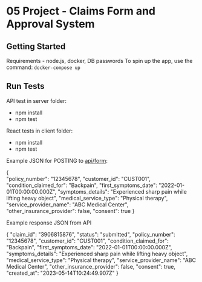 # 05 Project - Claims Form and Approval System

## Getting Started

Requirements - node.js, docker, DB passwords
To spin up the app, use the command: `docker-compose up`

## Run Tests
API test in server folder:
- npm install
- npm test

React tests in client folder:
- npm install
- npm test

Example JSON for POSTING to [api/form](http://localhost:5001/api/form):

{		
	"policy_number": "12345678",
	"customer_id": "CUST001",
	"condition_claimed_for": "Backpain",
	"first_symptoms_date": "2022-01-01T00:00:00.000Z",
	"symptoms_details": "Experienced sharp pain while lifting heavy object",
	"medical_service_type": "Physical therapy",
	"service_provider_name": "ABC Medical Center",
	"other_insurance_provider": false,
	"consent": true
}

Example response JSON from API

{
	"claim_id": "3906815876",
	"status": "submitted",
	"policy_number": "12345678",
	"customer_id": "CUST001",
	"condition_claimed_for": "Backpain",
	"first_symptoms_date": "2022-01-01T00:00:00.000Z",
	"symptoms_details": "Experienced sharp pain while lifting heavy object",
	"medical_service_type": "Physical therapy",
	"service_provider_name": "ABC Medical Center",
	"other_insurance_provider": false,
	"consent": true,
	"created_at": "2023-05-14T10:24:49.907Z"
}

